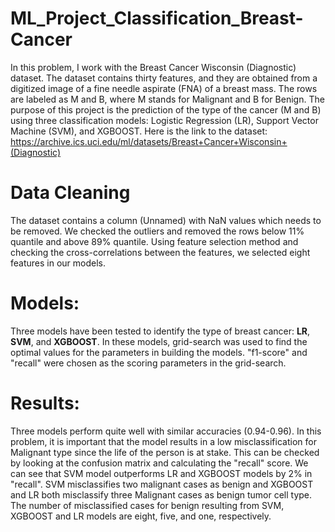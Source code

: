 # ML_Project_Classification_Breast-Cancer
In this problem, I work with the Breast Cancer Wisconsin (Diagnostic) dataset. The dataset contains thirty features, and they are obtained from a digitized image of a fine needle aspirate (FNA) of a breast mass. The rows are labeled as M and B, where M stands for Malignant and B for Benign. The purpose of this project is the prediction of the type of the cancer (M and B) using three classification models: Logistic Regression (LR), Support Vector Machine (SVM), and XGBOOST. Here is the link to the dataset: https://archive.ics.uci.edu/ml/datasets/Breast+Cancer+Wisconsin+(Diagnostic)

# Data Cleaning
The dataset contains a column (Unnamed) with NaN values which needs to be removed. We checked the outliers and removed the rows below 11% quantile and above 89% quantile. 
Using feature selection method and checking the cross-correlations between the features, we selected eight features in our models. 

# Models:
Three models have been tested to identify the type of breast cancer: **LR**, **SVM**, and **XGBOOST**.
In these models, grid-search was used to find the optimal values for the parameters in building the models. "f1-score" and "recall" were chosen as the scoring parameters in the grid-search.

# Results:
Three models perform quite well with similar accuracies (0.94-0.96). In this problem, it is important that the model results in a low misclassification for Malignant type since the life of the person is at stake. This can be checked by looking at the confusion matrix and calculating the "recall" score.
We can see that SVM model outperforms LR and XGBOOST models by 2% in "recall". SVM misclassifies two malignant cases as benign and XGBOOST and LR both misclassify three Malignant cases as benign tumor cell type.
The number of misclassified cases for benign resulting from SVM, XGBOOST and LR models are eight, five, and one, respectively.
